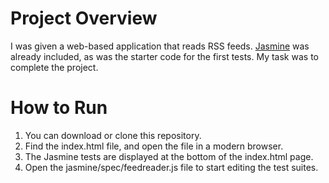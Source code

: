 # Project Overview

I was given a web-based application that reads RSS feeds. [Jasmine](http://jasmine.github.io/) was already included, as was the starter code for the first tests. My task was to complete the project.



# How to Run

1. You can download or clone this repository.
2. Find the index.html file, and open the file in a modern browser.
3. The Jasmine tests are displayed at the bottom of the index.html page.
4. Open the jasmine/spec/feedreader.js file to start editing the test suites.